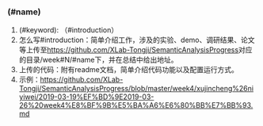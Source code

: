 
### (#name)
1. (#keyword): （#introduction）
2. 怎么写#introduction：简单介绍工作，涉及的实验、demo、调研结果、论文等上传至<https://github.com/XLab-Tongji/SemanticAnalysisProgress>对应的目录/week#N/#name下，并在总结中给出地址。
3. 上传的代码：附有readme文档，简单介绍代码功能以及配置运行方式。
4. 示例：https://github.com/XLab-Tongji/SemanticAnalysisProgress/blob/master/week4/xujincheng%26niyiwei/2019-03-19%EF%BD%9E2019-03-26%20week4%E8%BF%9B%E5%BA%A6%E6%80%BB%E7%BB%93.md
